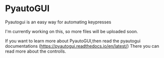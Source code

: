 # PyautoGUI
Pyautogui is an easy way for automating keypresses

I'm currently  working on this, so more files will be uploaded soon.

If you want to learn more about PyautoGUI,then read the pyautogui documentations (https://pyautogui.readthedocs.io/en/latest/)
There you can read more about the controlls.
